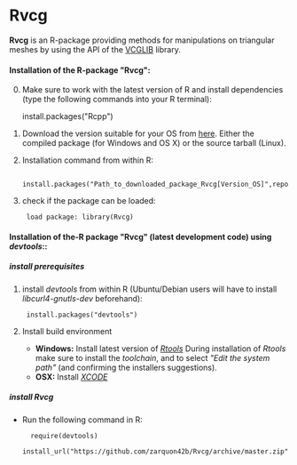 Rvcg
====
__Rvcg__ is an R-package providing methods for manipulations on triangular meshes by using the API of the [VCGLIB](http://vcg.isti.cnr.it/~cignoni/newvcglib/html/) library.

#### Installation of the R-package "Rvcg": ####
0. Make sure to work with the latest version of R and install dependencies (type the following commands into your R terminal): 
               
        
	  install.packages("Rcpp")


1. Download the version suitable for your OS from [here](https://github.com/zarquon42b/Rvcg/releases/). Either the compiled package (for Windows and OS X) or the source tarball (Linux).

2. Installation command from within R: 
   
        install.packages("Path_to_downloaded_package_Rvcg[Version_OS]",repos=NULL)

3. check if the package can be loaded:
        
        load package: library(Rvcg)

#### Installation of the-R package "Rvcg" (latest development code) using *devtools*:: ####

##### install prerequisites #####

1. install *devtools* from within R (Ubuntu/Debian users will have to install *libcurl4-gnutls-dev* beforehand):

        install.packages("devtools")

2. Install build environment
    * **Windows:** Install latest version of *[Rtools](http://cran.r-project.org/bin/windows/Rtools)*
During installation of *Rtools* make sure to install the *toolchain*, and to select *"Edit the system path"* (and confirming the installers suggestions).
    * **OSX:** Install *[XCODE](https://developer.apple.com/xcode/)*

##### install Rvcg #####
* Run the following command in R:
        
        require(devtools)
        install_url("https://github.com/zarquon42b/Rvcg/archive/master.zip")
    